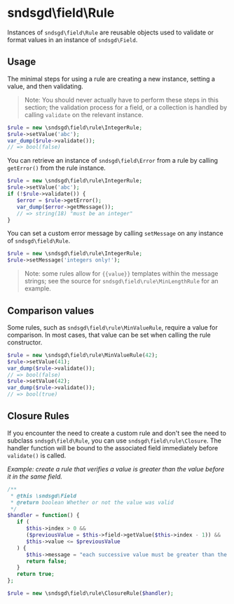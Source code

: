 # sndsgd\field\Rule

Instances of `sndsgd\field\Rule` are reusable objects used to validate or format values in an instance of `sndsgd\Field`.



## Usage

The minimal steps for using a rule are creating a new instance, setting a value, and then validating.

> Note: You should never actually have to perform these steps in this section; the validation process for a field, or a collection is handled by calling `validate` on the relevant instance.

```php
$rule = new \sndsgd\field\rule\IntegerRule;
$rule->setValue('abc');
var_dump($rule->validate());
// => bool(false)
```

You can retrieve an instance of `sndsgd\field\Error` from a rule by calling `getError()` from the rule instance.

```php
$rule = new \sndsgd\field\rule\IntegerRule;
$rule->setValue('abc');
if (!$rule->validate()) {
   $error = $rule->getError();
   var_dump($error->getMessage());
   // => string(18) "must be an integer"
}
```

You can set a custom error message by calling `setMessage` on any instance of `sndsgd\field\Rule`.

```php
$rule = new \sndsgd\field\rule\IntegerRule;
$rule->setMessage('integers only!');
```

> Note: some rules allow for `{{value}}` templates within the message strings; see the source for `sndsgd\field\rule\MinLengthRule` for an example.



## Comparison values

Some rules, such as `sndsgd\field\rule\MinValueRule`, require a value for comparison. In most cases, that value can be set when calling the rule constructor.

```php
$rule = new \sndsgd\field\rule\MinValueRule(42);
$rule->setValue(41);
var_dump($rule->validate());
// => bool(false)
$rule->setValue(42);
var_dump($rule->validate());
// => bool(true)
```



## Closure Rules

If you encounter the need to create a custom rule and don't see the need to subclass `sndsgd\field\Rule`, you can use `sndsgd\field\rule\Closure`. The handler function will be bound to the associated field immediately before `validate()` is called.

*Example: create a rule that verifies a value is greater than the value before it in the same field.*

```php
/**
 * @this \sndsgd\Field
 * @return boolean Whether or not the value was valid
 */
$handler = function() {
   if (
      $this->index > 0 && 
      ($previousValue = $this->field->getValue($this->index - 1)) && 
      $this->value <= $previousValue
   ) {
      $this->message = "each successive value must be greater than the last";
      return false;
   }
   return true;
};

$rule = new \sndsgd\field\rule\ClosureRule($handler);
```

